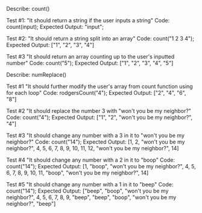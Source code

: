 Describe: count()

Test #1: "It should return a string if the user inputs a string"
Code: count(input);
Expected Output: "input";

Test #2: "It should return a string split into an array"
Code: count("1 2 3 4");
Expected Output: ["1", "2", "3", "4"]

Test #3 "It should return an array counting up to the user's inputted number"
Code: count("5");
Expected Output: ["1", "2", "3", "4", "5"]


Describe: numReplace() 

Test #1 "It should further modify the user's array from count function using for each loop"
Code: rodgersCount("4");
Expected Output: ["2", "4", "6", "8"]

Test #2 "It should replace the number 3 with "won't you be my neighbor?"
Code: count("4");
Expected Output: ["1", "2", "won't you be my neighbor?", "4"]

Test #3 "It should change any number with a 3 in it to "won't you be my neighbor?"
Code: count("14");
Expected Output: [1, 2, "won't you be my neighbor?", 4, 5, 6, 7, 8, 9, 10, 11, 12, "won't you be my neighbor?", 14]

Test #4 "It should change any number with a 2 in it to "boop"
Code: count("14");
Expected Output: [1, "boop", "won't you be my neighbor?", 4, 5, 6, 7, 8, 9, 10, 11, "boop", "won't you be my neighbor?", 14]

Test #5 "It should change any number with a 1 in it to "beep"
Code: count("14");
Expected Output: ["beep", "boop", "won't you be my neighbor?", 4, 5, 6, 7, 8, 9, "beep", "beep", "boop", "won't you be my neighbor?", "beep"]
